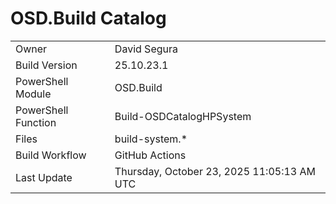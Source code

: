﻿# OSD.Build Catalog

| | |
|-|-|
| Owner | David Segura |
| Build Version | 25.10.23.1 |
| PowerShell Module | OSD.Build |
| PowerShell Function | Build-OSDCatalogHPSystem |
| Files | build-system.* |
| Build Workflow | GitHub Actions |
| Last Update | Thursday, October 23, 2025 11:05:13 AM UTC |
